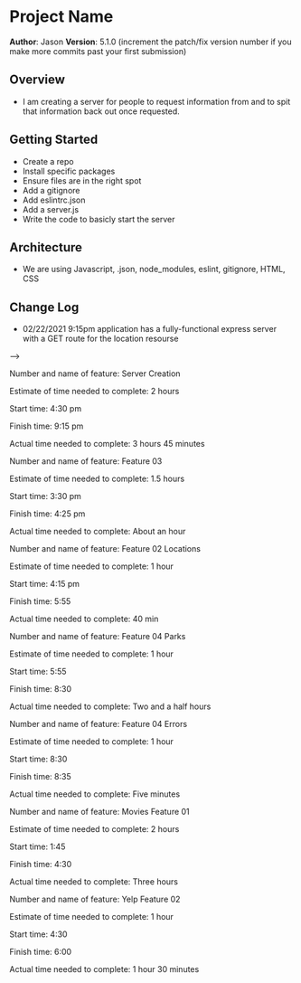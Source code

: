 # Project Name

**Author**: Jason
**Version**: 5.1.0 (increment the patch/fix version number if you make more commits past your first submission)

## Overview
- I am creating a server for people to request information from and to spit that information back out once requested. 
<!-- Provide a high level overview of what this application is and why you are building it, beyond the fact that it's an assignment for this class. (i.e. What's your problem domain?) -->

## Getting Started
- Create a repo
- Install specific packages
- Ensure files are in the right spot
- Add a gitignore
- Add eslintrc.json
- Add a server.js
- Write the code to basicly start the server 
<!-- What are the steps that a user must take in order to build this app on their own machine and get it running? -->

## Architecture
- We are using Javascript, .json, node_modules, eslint, gitignore, HTML, CSS
<!-- Provide a detailed description of the application design. What technologies (languages, libraries, etc) you're using, and any other relevant design information. -->

## Change Log
- 02/22/2021 9:15pm application has a fully-functional express server with a GET route for the location resourse


<!-- Use this area to document the iterative changes made to your application as each feature is successfully implemented. Use time stamps. Here's an examples:

01-01-2001 4:59pm - Application now has a fully-functional express server, with a GET route for the location resource.

## Credits and Collaborations
<!-- Give credit (and a link) to other people or resources that helped you build this application. -->
-->

Number and name of feature: Server Creation

Estimate of time needed to complete: 2 hours

Start time: 4:30 pm

Finish time: 9:15 pm

Actual time needed to complete: 3 hours 45 minutes 

<!-- 02/23/2021 -->

Number and name of feature: Feature 03

Estimate of time needed to complete: 1.5 hours

Start time: 3:30 pm

Finish time: 4:25 pm

Actual time needed to complete: About an hour

<!-- 02/24/2021 -->
Number and name of feature: Feature 02 Locations

Estimate of time needed to complete: 1 hour

Start time: 4:15 pm 

Finish time: 5:55

Actual time needed to complete: 40 min


Number and name of feature: Feature 04 Parks

Estimate of time needed to complete: 1 hour 

Start time: 5:55

Finish time: 8:30

Actual time needed to complete: Two and a half hours

Number and name of feature: Feature 04 Errors

Estimate of time needed to complete: 1 hour

Start time: 8:30

Finish time: 8:35

Actual time needed to complete: Five minutes

<!-- 02/25/2021 -->

Number and name of feature: Movies Feature 01

Estimate of time needed to complete: 2 hours 

Start time: 1:45

Finish time: 4:30

Actual time needed to complete: Three hours


Number and name of feature: Yelp Feature 02

Estimate of time needed to complete: 1 hour

Start time: 4:30

Finish time: 6:00

Actual time needed to complete: 1 hour 30 minutes